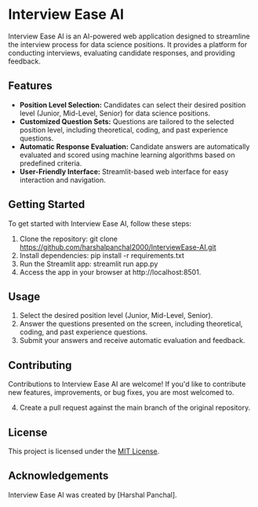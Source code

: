 # Interview Ease AI

Interview Ease AI is an AI-powered web application designed to streamline the interview process for data science positions. It provides a platform for conducting interviews, evaluating candidate responses, and providing feedback.

## Features

- **Position Level Selection:** Candidates can select their desired position level (Junior, Mid-Level, Senior) for data science positions.
- **Customized Question Sets:** Questions are tailored to the selected position level, including theoretical, coding, and past experience questions.
- **Automatic Response Evaluation:** Candidate answers are automatically evaluated and scored using machine learning algorithms based on predefined criteria.
- **User-Friendly Interface:** Streamlit-based web interface for easy interaction and navigation.

## Getting Started

To get started with Interview Ease AI, follow these steps:

1. Clone the repository: git clone https://github.com/harshalpanchal2000/InterviewEase-AI.git
2. Install dependencies: pip install -r requirements.txt
3. Run the Streamlit app: streamlit run app.py
4. Access the app in your browser at http://localhost:8501.

## Usage

1. Select the desired position level (Junior, Mid-Level, Senior).
2. Answer the questions presented on the screen, including theoretical, coding, and past experience questions.
3. Submit your answers and receive automatic evaluation and feedback.

## Contributing

Contributions to Interview Ease AI are welcome! If you'd like to contribute new features, improvements, or bug fixes, you are most welcomed to.

4. Create a pull request against the main branch of the original repository.

## License

This project is licensed under the [MIT License](LICENSE).

## Acknowledgements

Interview Ease AI was created by [Harshal Panchal]. 

